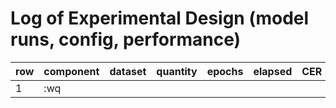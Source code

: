 # Log of Experimental Design (model runs, config, performance)

row | component | dataset | quantity | epochs | elapsed | CER
--- | --- | --- | --- | --- | --- | ---
1 | :wq
